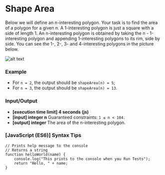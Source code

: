 # Shape Area

Below we will define an n-interesting polygon. Your task is to find the area of a polygon for a given n.
A 1-interesting polygon is just a square with a side of length 1. An n-interesting polygon is obtained by taking the n - 1-interesting polygon and appending 1-interesting polygons to its rim, side by side. You can see the 1-, 2-, 3- and 4-interesting polygons in the picture below.

![alt text](https://codefightsuserpics.s3.amazonaws.com/tasks/shapeArea/img/area.png?_tm=1530813671805)

### Example
* For ```n = 2```, the output should be ```shapeArea(n) = 5```;
* For ```n = 3```, the output should be ```shapeArea(n) = 13```.

### Input/Output
* **[execution time limit] 4 seconds (js)**
* **[input] integer n** Guaranteed constraints: ```1 ≤ n < 104.```
* **[output] integer** The area of the n-interesting polygon.

### [JavaScript (ES6)] Syntax Tips
```
// Prints help message to the console
// Returns a string
function helloWorld(name) {
    console.log("This prints to the console when you Run Tests");
    return "Hello, " + name;
}
```